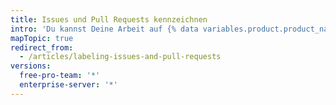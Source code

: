 ```yaml
---
title: Issues und Pull Requests kennzeichnen
intro: 'Du kannst Deine Arbeit auf {% data variables.product.product_name %} verwalten, indem Du Kennzeichnungen für die Kategorisierung von Issues und Pull Requests erstellst.'
mapTopic: true
redirect_from:
  - /articles/labeling-issues-and-pull-requests
versions:
  free-pro-team: '*'
  enterprise-server: '*'
---
```



